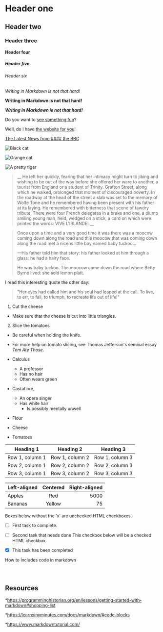 [comment]: <> (Headerlar)
# Header one
## Header two
### Header three
#### Header four
##### Header five
###### Header six

[comment]: <> (italic yazı)
_Writing in Markdown is not that hard!_ 

[comment]: <> (bold /kalın yazı)
**Writing in Markdown is not that hard!**

[comment]: <> (hem italic ,bold /kalın yazı)
**_Writing in Markdown is not that hard!_**

[comment]: <> (Linkler)
Do you want to [see something fun][a fun place]?

Well, do I have [the website for you][another fun place]!

[a fun place]:www.zombo.com
[another fun place]:www.stumbleupon.com
[The Latest News from #### the  BBC]( www.bbc.com/news)

[comment]: <> (Resimler)

![Black cat][Black]

![Orange cat][Orange]

[Black]: https://upload.wikimedia.org/wikipedia/commons/a/a3/81_INF_DIV_SSI.jpg

[Orange]:http://icons.iconarchive.com/icons/google/noto-emoji-animals-nature/256/22221-cat-icon.png

![A pretty tiger](https://upload.wikimedia.org/wikipedia/commons/5/56/Tiger.50.jpg)


[comment]: <> (Blockquotes)
> __ He left her quickly, fearing that her intimacy might turn to jibing and wishing to be out of the way before she offered her ware to another, a tourist from England or a student of Trinity. Grafton Street, along which he walked, prolonged that moment of discouraged poverty. In the roadway at the head of the street a slab was set to the memory of Wolfe Tone and he remembered having been present with his father at its laying. He remembered with bitterness that scene of tawdry tribute. There were four French delegates in a brake and one, a plump smiling young man, held, wedged on a stick, a card on which were printed the words: VIVE L'IRLANDE! __


>Once upon a time and a very good time it was there was a moocow coming down along the road and this moocow that was coming down along the road met a nicens little boy named baby tuckoo...
>
> —His father told him that story: his father looked at him through a glass: he had a hairy face.
>
> He was baby tuckoo. The moocow came down the road where Betty Byrne lived: she sold lemon platt.


I read this interesting quote the other day:

>"Her eyes had called him and his soul had leaped at the call. To live, to err, to fall, to triumph, to recreate life out of life!"

[comment]: <> (Listeler)
1. Cut the cheese
  * Make sure that the cheese is cut into little triangles.

2. Slice the tomatoes
  * Be careful when holding the knife.
  * For more help on tomato slicing, see Thomas Jefferson's seminal essay _Tom Ate Those_.


* Calculus  
  * A professor
  * Has no hair
  * Often wears green
* Castafiore,
  * An opera singer
  * Has white hair
    * Is possibly mentally unwell


* Flour
* Cheese
* Tomatoes

[comment]: <> (Tablolar)

| Heading 1 | Heading 2 | Heading 3 |
| --------- | --------- | --------- |
| Row 1, column 1 | Row 1, column 2 | Row 1, column 3|
| Row 2, column 1 | Row 2, column 2 | Row 2, column 3|
| Row 3, column 1 | Row 3, column 2 | Row 3, column 3|


| Left-aligned | Centered | Right-aligned |
| :-------- | :-------: | --------: |
| Apples | Red | 5000 |
| Bananas | Yellow | 75 |


[comment]: <> (Checkbox)
Boxes below without the 'x' are unchecked HTML checkboxes.
- [ ] First task to complete.
- [ ] Second task that needs done
This checkbox below will be a checked HTML checkbox.
- [x] This task has been completed


How to İncludes code in markdown

``` html 
  ```  
```html

```  
```python


```

Resources 
----------
*https://programminghistorian.org/en/lessons/getting-started-with-markdown#shopping-list

*https://learnxinyminutes.com/docs/markdown/#code-blocks

*https://www.markdowntutorial.com/
